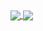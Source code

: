 <a href="https://github.com/Syunprograming1/github-readme-stats">
  <img align="center" src="https://github-readme-stats.vercel.app/api/pin/?username=Syunprograming1&repo=github-readme-stats" />
</a>
<a href="https://github.com/Syunprograming1/convoychat">
  <img align="center" src="https://github-readme-stats.vercel.app/api/pin/?username=Syunprograming1&repo=convoychat" />
</a>
